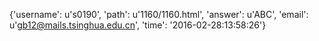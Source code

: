 {'username': u's0190', 'path': u'1160/1160.html', 'answer': u'ABC', 'email': u'gb12@mails.tsinghua.edu.cn', 'time': '2016-02-28:13:58:26'}